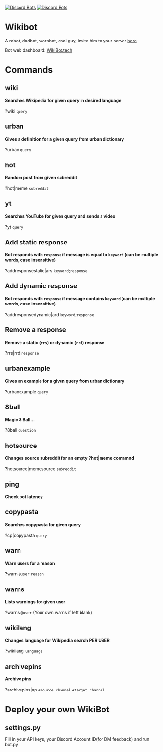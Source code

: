 [![Discord Bots](https://top.gg/api/widget/status/720738328714018816.svg)](https://top.gg/bot/720738328714018816) [![Discord Bots](https://top.gg/api/widget/servers/720738328714018816.svg?noavatar=true)](https://top.gg/bot/720738328714018816)

# Wikibot
A robot, dadbot, warnbot, cool guy, invite him to your server [here](https://top.gg/bot/720738328714018816/invite "Invite WikiBot")

Bot web dashboard: [WikiBot.tech](http://wikibot.tech/ "WikiBot Dashboard")


# **Commands**

  ## wiki
  
  #### Searches Wikipedia for given query in desired language
  
  ?wiki `query`
  
  
  
  ## urban
  
  #### Gives a definition for a given query from urban dictionary
  
  ?urban `query`
  
  
  
  ## hot
  
  #### Random post from given subreddit
  
  ?hot|meme `subreddit`
  
  
  
  ## yt
  
  #### Searches YouTube for given query and sends a video
  
  ?yt `query`
  
  
  
  ## Add static response
  
  #### Bot responds with `response` if message is equal to `keyword` (can be multiple words, case insensitive)
  
  ?addresponsestatic|ars `keyword`;`response`
  
  
  
  ## Add dynamic response
  
  #### Bot responds with `response` if message contains `keyword` (can be multiple words, case insensitive)
  
  ?addresponsedynamic|ard `keyword`;`response`
  
  
  
  ## Remove a response
  
  #### Remove a static (`rrs`) or dynamic (`rrd`) response
  
  ?rrs|rrd `response`
  
  
  
  ## urbanexample
  
  #### Gives an example for a given query from urban dictionary
  
  ?urbanexample `query`
  
  
  
  ## 8ball
  
  #### Magic 8 Ball...
  
  ?8ball `question`
  
  
  
  ## hotsource
  
  #### Changes source subreddit for an empty ?hot|meme comamnd
  
  ?hotsource|memesource `subreddit`
  
  
  
  ## ping
  
  #### Check bot latency
  
  
  
  ## copypasta
  
  #### Searches copypasta for given query
  
  ?cp|copypasta `query`
  
  
  
  ## warn
  
  #### Warn users for a reason
  
  ?warn `@user` `reason`
  
  
  
  ## warns
  
  #### Lists warnings for given user
  
  ?warns `@user` (Your own warns if left blank)
  
  
  
  ## wikilang
  
  #### Changes language for Wikipedia search PER USER
  
  ?wikilang `language`
  
  
  
  ## archivepins
  
  #### Archive pins
  
  ?archivepins|ap `#source channel` `#target channel`


# Deploy your own WikiBot

## settings.py
Fill in your API keys, your Discord Account ID(for DM feedback) and run bot.py
